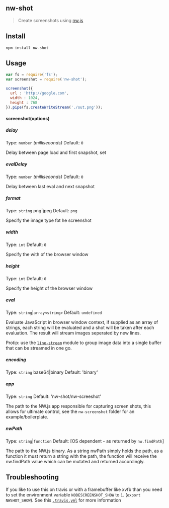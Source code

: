 nw-shot
---
> Create screenshots using [nw.js](https://github.com/nwjs/nw.js)

## Install

```shell
npm install nw-shot
```


## Usage

```js
var fs = require('fs');
var screenshot = require('nw-shot');

screenshot({
  url : 'http://google.com',
  width : 1024,
  height : 768
}).pipe(fs.createWriteStream('./out.png'));
```

#### screenshot(options)

##### delay

Type: `number` *(milliseconds)*
Default: `0`

Delay between page load and first snapshot, set

##### evalDelay
Type: `number` *(milliseconds)*
Default: `0`

Delay between last eval and next snapshot


##### format

Type: `string` png|jpeg
Default: `png`

Specify the image type fot he screenshot

##### width

Type: `int`
Default: `0`

Specify the with of the browser window

##### height

Type: `int`
Default: `0`

Specify the height of the browser window


##### eval

Type: `string`|`array<string>`
Default: `undefined`

Evaluate JavaScript in browser window context, if supplied
as an array of strings, each string will be evaluated and 
a shot will be taken after each evaluation. The result will
stream images seperated by new lines. 

Protip: use the [`line-stream`](http://npmjs.org/line-stream) 
module to group image data into a single buffer that can
be streamed in one go.

##### encoding

Type: `string`  base64|binary
Default: 'binary'

##### app

Type: `string` 
Default: 'nw-shot/nw-screeshot'

The path to the NW.js app responsible for capturing screen shots,
this allows for ultimate control, see the `nw-screenshot` folder 
for an example/boilerplate.

##### nwPath

Type: `string`|`function`
Default: [OS dependent - as returned by `nw.findPath`]

The path to the NW.js binary. As a string nwPath simply holds the
path, as a function it must return a string with the path, the function will receive the nw.findPath value which can be
mutated and returned accordingly. 

## Troubleshooting

If you like to use this on travis or with a framebuffer like xvfb than you need to set the environment variable
`NODESCREENSHOT_SHOW` to `1`. (`export NWSHOT_SHOW`).
See this [`.travis.yml`](https://github.com/FWeinb/node-webkit-screenshot/blob/master/.travis.yml) for more information



